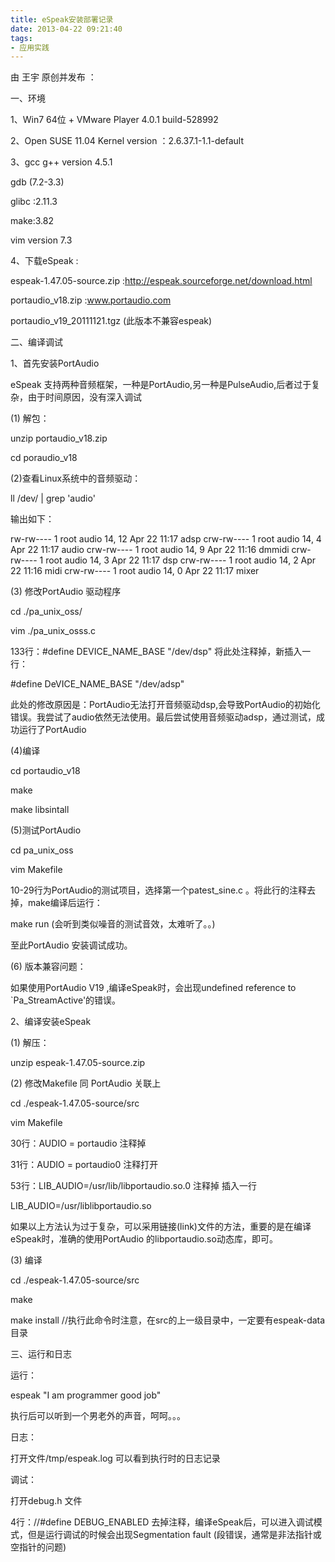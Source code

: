 ```yaml
---
title: eSpeak安装部署记录
date: 2013-04-22 09:21:40
tags:
- 应用实践
---
```



 


由 王宇 原创并发布 ：



一、环境



1、Win7 64位 +  VMware Player 4.0.1 build-528992



2、Open SUSE 11.04 Kernel version ：2.6.37.1-1.1-default



3、gcc g++ version 4.5.1

gdb (7.2-3.3)

  glibc :2.11.3

  make:3.82

  vim version 7.3



  4、下载eSpeak  :

  espeak-1.47.05-source.zip :http://espeak.sourceforge.net/download.html

  portaudio_v18.zip               :www.portaudio.com

portaudio_v19_20111121.tgz (此版本不兼容espeak)



  二、编译调试



  1、首先安装PortAudio



  eSpeak 支持两种音频框架，一种是PortAudio,另一种是PulseAudio,后者过于复杂，由于时间原因，没有深入调试



  (1) 解包：

  unzip portaudio_v18.zip

  cd poraudio_v18



  (2)查看Linux系统中的音频驱动：

  ll /dev/ | grep 'audio'

  输出如下：



  rw-rw---- 1 root audio    14,  12 Apr 22 11:17 adsp
  crw-rw---- 1 root audio    14,   4 Apr 22 11:17 audio
  crw-rw---- 1 root audio    14,   9 Apr 22 11:16 dmmidi
  crw-rw---- 1 root audio    14,   3 Apr 22 11:17 dsp
  crw-rw---- 1 root audio    14,   2 Apr 22 11:16 midi
  crw-rw---- 1 root audio    14,   0 Apr 22 11:17 mixer


  (3) 修改PortAudio 驱动程序

  cd ./pa_unix_oss/

  vim ./pa_unix_osss.c

  133行：#define DEVICE_NAME_BASE            "/dev/dsp"   将此处注释掉，新插入一行：

#define DeVICE_NAME_BASE            "/dev/adsp"



  此处的修改原因是：PortAudio无法打开音频驱动dsp,会导致PortAudio的初始化错误。我尝试了audio依然无法使用。最后尝试使用音频驱动adsp，通过测试，成功运行了PortAudio



  (4)编译

  cd portaudio_v18

  make

  make libsintall



  (5)测试PortAudio

  cd pa_unix_oss

  vim Makefile

  10-29行为PortAudio的测试项目，选择第一个patest_sine.c 。将此行的注释去掉，make编译后运行：

make run (会听到类似噪音的测试音效，太难听了。。)

  至此PortAudio 安装调试成功。



  (6) 版本兼容问题：                      

  如果使用PortAudio V19 ,编译eSpeak时，会出现undefined reference to `Pa_StreamActive'的错误。                



  2、编译安装eSpeak



  (1) 解压： 

  unzip espeak-1.47.05-source.zip



  (2) 修改Makefile 同 PortAudio 关联上

  cd ./espeak-1.47.05-source/src

  vim Makefile

  30行：AUDIO = portaudio  注释掉

  31行：AUDIO = portaudio0  注释打开

  53行：LIB_AUDIO=/usr/lib/libportaudio.so.0   注释掉  插入一行

  LIB_AUDIO=/usr/liblibportaudio.so

  如果以上方法认为过于复杂，可以采用链接(link)文件的方法，重要的是在编译eSpeak时，准确的使用PortAudio 的libportaudio.so动态库，即可。



  (3) 编译

  cd ./espeak-1.47.05-source/src

  make

  make install      //执行此命令时注意，在src的上一级目录中，一定要有espeak-data目录





  三、运行和日志



  运行：

  espeak "I am programmer good job"

  执行后可以听到一个男老外的声音，呵呵。。。



  日志：

  打开文件/tmp/espeak.log   可以看到执行时的日志记录



  调试：

  打开debug.h 文件

  4行：//#define DEBUG_ENABLED    去掉注释，编译eSpeak后，可以进入调试模式，但是运行调试的时候会出现Segmentation fault (段错误，通常是非法指针或空指针的问题)


